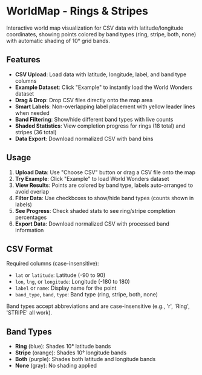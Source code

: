 # WorldMap - Rings & Stripes

Interactive world map visualization for CSV data with latitude/longitude coordinates, showing points colored by band types (ring, stripe, both, none) with automatic shading of 10° grid bands.

## Features

- **CSV Upload**: Load data with latitude, longitude, label, and band type columns
- **Example Dataset**: Click "Example" to instantly load the World Wonders dataset
- **Drag & Drop**: Drop CSV files directly onto the map area
- **Smart Labels**: Non-overlapping label placement with yellow leader lines when needed
- **Band Filtering**: Show/hide different band types with live counts
- **Shaded Statistics**: View completion progress for rings (18 total) and stripes (36 total)
- **Data Export**: Download normalized CSV with band bins

## Usage

1. **Upload Data**: Use "Choose CSV" button or drag a CSV file onto the map
2. **Try Example**: Click "Example" to load World Wonders dataset
3. **View Results**: Points are colored by band type, labels auto-arranged to avoid overlap
4. **Filter Data**: Use checkboxes to show/hide band types (counts shown in labels)
5. **See Progress**: Check shaded stats to see ring/stripe completion percentages
6. **Export Data**: Download normalized CSV with processed band information

## CSV Format

Required columns (case-insensitive):
- `lat` or `latitude`: Latitude (-90 to 90)
- `lon`, `lng`, or `longitude`: Longitude (-180 to 180)  
- `label` or `name`: Display name for the point
- `band_type`, `band`, `type`: Band type (ring, stripe, both, none)

Band types accept abbreviations and are case-insensitive (e.g., 'r', 'Ring', 'STRIPE' all work).

## Band Types

- **Ring** (blue): Shades 10° latitude bands
- **Stripe** (orange): Shades 10° longitude bands  
- **Both** (purple): Shades both latitude and longitude bands
- **None** (gray): No shading applied
